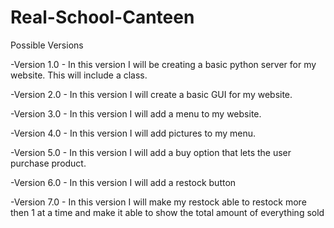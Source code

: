 # Real-School-Canteen

Possible Versions

-Version 1.0 - In this version I will be creating a basic python server for my website. This will include a class.

-Version 2.0 - In this version I will create a basic GUI for my website.

-Version 3.0 - In this version I will add a menu to my website.

-Version 4.0 - In this version I will add pictures to my menu.

-Version 5.0 - In this version I will add a buy option that lets the user purchase product.

-Version 6.0 - In this version I will add a restock button

-Version 7.0 - In this version I will make my restock able to restock more then 1 at a time and make it able to show the total amount of everything sold
